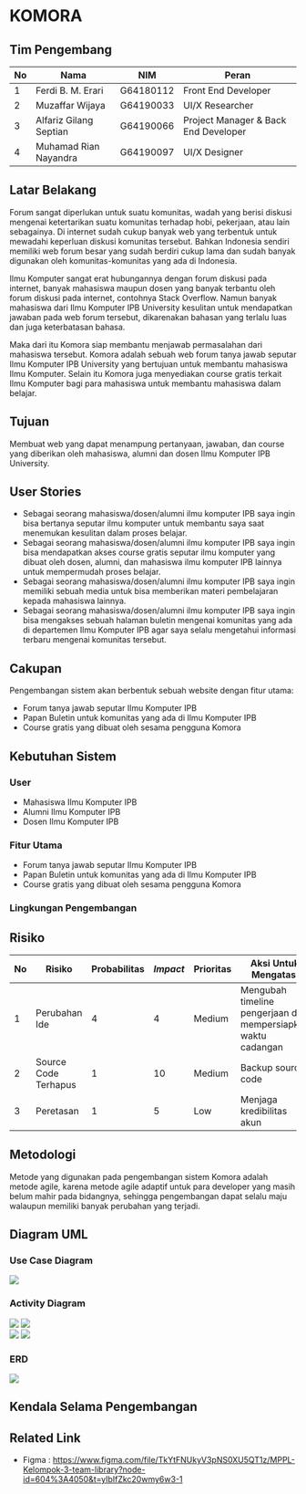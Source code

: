 # KOMORA

## Tim Pengembang
| No | Nama | NIM | Peran |
|----|-----|------|-------|
| 1 | Ferdi B. M. Erari | G64180112 | Front End Developer |
| 2 | Muzaffar Wijaya | G64190033 | UI/X Researcher |
| 3 | Alfariz Gilang Septian | G64190066 | Project Manager & Back End Developer |
| 4 | Muhamad Rian Nayandra | G64190097 |  UI/X Designer |

## Latar Belakang
Forum sangat diperlukan untuk suatu komunitas, wadah yang berisi diskusi mengenai ketertarikan suatu komunitas terhadap hobi, pekerjaan, atau lain sebagainya. Di internet sudah cukup banyak web yang terbentuk untuk mewadahi keperluan diskusi komunitas tersebut. Bahkan Indonesia sendiri memiliki web forum besar yang sudah berdiri cukup lama dan sudah banyak digunakan oleh komunitas-komunitas yang ada di Indonesia.  
  
Ilmu Komputer sangat erat hubungannya dengan forum diskusi pada internet, banyak mahasiswa maupun dosen yang banyak terbantu oleh forum diskusi pada internet, contohnya Stack Overflow. Namun banyak mahasiswa dari Ilmu Komputer IPB University kesulitan untuk mendapatkan jawaban pada web forum tersebut, dikarenakan bahasan yang terlalu luas dan juga keterbatasan bahasa.  
  
Maka dari itu Komora siap membantu menjawab permasalahan dari mahasiswa tersebut. Komora adalah sebuah web forum tanya jawab seputar Ilmu Komputer IPB University yang bertujuan untuk membantu mahasiswa Ilmu Komputer. Selain itu Komora juga menyediakan course gratis terkait Ilmu Komputer bagi para mahasiswa untuk membantu mahasiswa dalam belajar.

## Tujuan
Membuat web yang dapat menampung pertanyaan, jawaban, dan course yang diberikan oleh mahasiswa, alumni dan dosen Ilmu Komputer IPB University.

## User Stories
- Sebagai seorang mahasiswa/dosen/alumni ilmu komputer IPB saya ingin bisa bertanya seputar ilmu komputer untuk membantu saya saat menemukan kesulitan dalam proses belajar.
- Sebagai seorang mahasiswa/dosen/alumni ilmu komputer IPB saya ingin bisa mendapatkan akses course gratis seputar ilmu komputer yang dibuat oleh dosen, alumni, dan mahasiswa ilmu komputer IPB lainnya untuk mempermudah proses belajar.
- Sebagai seorang mahasiswa/dosen/alumni ilmu komputer IPB saya ingin memiliki sebuah media untuk bisa memberikan materi pembelajaran kepada mahasiswa lainnya.
- Sebagai seorang mahasiswa/dosen/alumni ilmu komputer IPB saya ingin bisa mengakses sebuah halaman buletin mengenai komunitas yang ada di departemen Ilmu Komputer IPB agar saya selalu mengetahui informasi terbaru mengenai komunitas tersebut.

## Cakupan
Pengembangan sistem akan berbentuk sebuah website dengan fitur utama:
* Forum tanya jawab seputar Ilmu Komputer IPB
* Papan Buletin untuk komunitas yang ada di Ilmu Komputer IPB
* Course gratis yang dibuat oleh sesama pengguna Komora

## Kebutuhan Sistem
### User
- Mahasiswa Ilmu Komputer IPB
- Alumni Ilmu Komputer IPB
- Dosen Ilmu Komputer IPB

### Fitur Utama
* Forum tanya jawab seputar Ilmu Komputer IPB
* Papan Buletin untuk komunitas yang ada di Ilmu Komputer IPB
* Course gratis yang dibuat oleh sesama pengguna Komora

### Lingkungan Pengembangan


## Risiko
| No | Risiko | Probabilitas | *Impact* | Prioritas | Aksi Untuk Mengatasi |
|----|-----|------|-------|--------|---------|
| 1 | Perubahan Ide | 4 | 4 | Medium | Mengubah timeline pengerjaan dan mempersiapkan waktu cadangan |
| 2 | Source Code Terhapus | 1 | 10 | Medium | Backup source code |
| 3 |  Peretasan | 1 | 5 | Low | Menjaga kredibilitas akun |

## Metodologi
Metode yang digunakan pada pengembangan sistem Komora adalah metode agile, karena metode agile adaptif untuk para developer yang masih belum mahir pada bidangnya, sehingga pengembangan dapat selalu maju walaupun memiliki banyak perubahan yang terjadi.

## Diagram UML
### Use Case Diagram
![](diagram/Copy%20of%20useCase_Komora.drawio%20(2).png)
### Activity Diagram
![](diagram/Activity%20Diagram%20Komora_Tambah%20Pertanyaan.drawio.png)
![](diagram/Activity%20Diagram%20Komora_Tambah%20Komen.drawio.png)<br/>
![](diagram/Activity%20Diagram%20Komora_Tambah%20Bulletin.drawio.png)
![](diagram/Activity%20Diagram%20Komora_Tambah%20Course.drawio.png)
### ERD
![](diagram/erd.jpeg)
## Kendala Selama Pengembangan

## Related Link
- Figma : https://www.figma.com/file/TkYtFNUkyV3pNS0XU5QT1z/MPPL-Kelompok-3-team-library?node-id=604%3A4050&t=yIbIfZkc20wmy6w3-1
